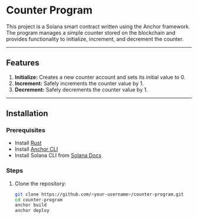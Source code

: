 # **Counter Program**

This project is a Solana smart contract written using the Anchor framework. The program manages a simple counter stored on the blockchain and provides functionality to initialize, increment, and decrement the counter.

---

## **Features**

1. **Initialize:** Creates a new counter account and sets its initial value to 0.
2. **Increment:** Safely increments the counter value by 1.
3. **Decrement:** Safely decrements the counter value by 1.

---

## **Installation**

### **Prerequisites**
- Install [Rust](https://www.rust-lang.org/tools/install)
- Install [Anchor CLI](https://www.anchor-lang.com/docs/installation)
- Install Solana CLI from [Solana Docs](https://docs.solana.com/cli/install-solana-cli-tools)

### **Steps**
1. Clone the repository:
   ```bash
   git clone https://github.com/<your-username>/counter-program.git
   cd counter-program
   anchor build
   anchor deploy

